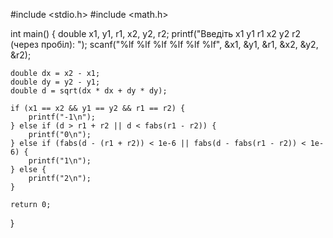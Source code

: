 #include <stdio.h>
#include <math.h>

int main() {
    double x1, y1, r1, x2, y2, r2;
    printf("Введіть x1 y1 r1 x2 y2 r2 (через пробіл): ");
    scanf("%lf %lf %lf %lf %lf %lf", &x1, &y1, &r1, &x2, &y2, &r2);

    double dx = x2 - x1;
    double dy = y2 - y1;
    double d = sqrt(dx * dx + dy * dy);

    if (x1 == x2 && y1 == y2 && r1 == r2) {
        printf("-1\n");
    } else if (d > r1 + r2 || d < fabs(r1 - r2)) {
        printf("0\n");
    } else if (fabs(d - (r1 + r2)) < 1e-6 || fabs(d - fabs(r1 - r2)) < 1e-6) {
        printf("1\n");
    } else {
        printf("2\n");
    }

    return 0;
}
